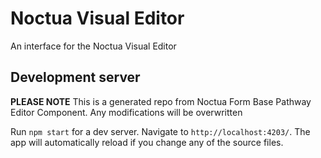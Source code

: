 # Noctua Visual Editor

An interface for the Noctua Visual Editor

## Development server

**PLEASE NOTE** This is a generated repo from Noctua Form Base Pathway Editor Component. Any modifications will be overwritten

Run `npm start` for a dev server. Navigate to `http://localhost:4203/`. The app will automatically reload if you change any of the source files.

